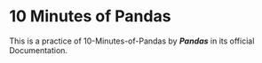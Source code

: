 # 10 Minutes of Pandas

This is a practice of 10-Minutes-of-Pandas by ***Pandas*** in its official Documentation.